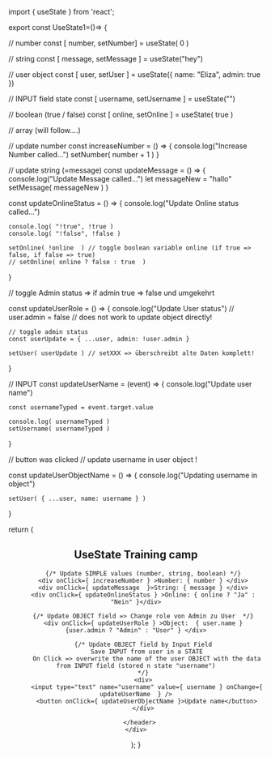 import { useState } from 'react';

export const UseState1=()=> {

  // number
  const [ number, setNumber] = useState( 0 )

  // string
  const [ message, setMessage ] = useState("hey")

  // user object
  const [ user, setUser ] = useState({ name: "Eliza", admin: true }) 

  // INPUT field state
  const [ username, setUsername ] = useState("") 



  // boolean (true / false)
  const [ online, setOnline ] = useState( true )

  // array (will follow....)


  // update number
  const increaseNumber = () => {
    console.log("Increase Number called...")
    setNumber( number + 1 )
  }

  // update string (=message)
  const updateMessage = () => {
    console.log("Update Message called...")
    let messageNew = "hallo"
    setMessage( messageNew )
  }

  const updateOnlineStatus = () => {
    console.log("Update Online status called...")

    console.log( "!true", !true )
    console.log( "!false", !false )

    setOnline( !online  ) // toggle boolean variable online (if true => false, if false => true)
    // setOnline( online ? false : true  )
  }


  // toggle Admin status => if admin true => false und umgekehrt

  const updateUserRole = () => {
    console.log("Update User status")
    // user.admin = false // does not work to update object directly!

    // toggle admin status
    const userUpdate = { ...user, admin: !user.admin }

    setUser( userUpdate ) // setXXX => überschreibt alte Daten komplett!
  }

// INPUT
  const updateUserName = (event) => {
    console.log("Update user name")

    const usernameTyped = event.target.value

    console.log( usernameTyped )
    setUsername( usernameTyped )
  }

  // button was clicked 
  // update username in user object ! 
  
  const updateUserObjectName = () => {
    console.log("Updating username in object")

    setUser( { ...user, name: username } )
  }



  return (
    <div className="App">
      <header className="App-header">
        <h2>UseState Training camp</h2>

        {/* Update SIMPLE values (number, string, boolean) */}
        <div onClick={ increaseNumber } >Number: { number } </div>
        <div onClick={ updateMessage  }>String: { message } </div>
        <div onClick={ updateOnlineStatus } >Online: { online ? "Ja" : "Nein" }</div>

        {/* Update OBJECT field => Change role von Admin zu User  */}
        <div onClick={ updateUserRole } >Object:  { user.name } {user.admin ? "Admin" : "User" } </div>

        {/* Update OBJECT field by Input Field
          Save INPUT from user in a STATE
          On Click => overwrite the name of the user OBJECT with the data from INPUT field (stored n state "username")
        */}
        <div>
          <input type="text" name="username" value={ username } onChange={ updateUserName  } />
          <button onClick={ updateUserObjectName }>Update name</button>
        </div>

      </header>
    </div>
  );
}